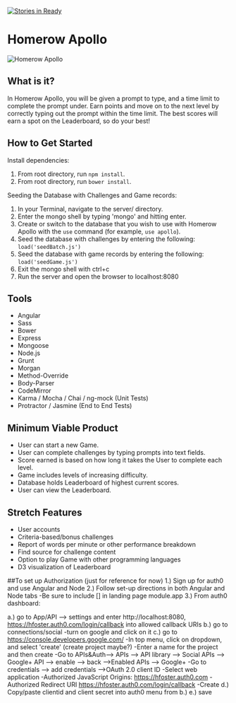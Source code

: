 [![Stories in Ready](https://badge.waffle.io/beards-of-zeus/hrr7-Apollo.png?label=ready&title=Ready)](https://waffle.io/beards-of-zeus/hrr7-Apollo)
# Homerow Apollo

![Homerow Apollo](./client/assets/home.png "Homerow Apollo")

## What is it? ##

In Homerow Apollo, you will be given a prompt to type, and a time limit to complete the prompt under.
Earn points and move on to the next level by correctly typing out the prompt within the time limit.
The best scores will earn a spot on the Leaderboard, so do your best!

## How to Get Started ##

Install dependencies:

1. From root directory, run ```npm install```.
2. From root directory, run ```bower install```.

Seeding the Database with Challenges and Game records:

1. In your Terminal, navigate to the server/ directory.
2. Enter the mongo shell by typing 'mongo' and hitting enter.
3. Create or switch to the database that you wish to use with Homerow Apollo with the ```use``` command (for example, ```use apollo```).
4. Seed the database with challenges by entering the following: ```load('seedBatch.js')```
5. Seed the database with game records by entering the following: ```load('seedGame.js')```
6. Exit the mongo shell with ctrl+c
7. Run the server and open the browser to localhost:8080

## Tools ##

- Angular
- Sass
- Bower
- Express
- Mongoose
- Node.js
- Grunt
- Morgan
- Method-Override
- Body-Parser
- CodeMirror
- Karma / Mocha / Chai / ng-mock (Unit Tests)
- Protractor / Jasmine (End to End Tests)

## Minimum Viable Product

- User can start a new Game.
- User can complete challenges by typing prompts into text fields.
- Score earned is based on how long it takes the User to complete each level.
- Game includes levels of increasing difficulty.
- Database holds Leaderboard of highest current scores.
- User can view the Leaderboard.

## Stretch Features

- User accounts
- Criteria-based/bonus challenges
- Report of words per minute or other performance breakdown
- Find source for challenge content
- Option to play Game with other programming languages
- D3 visualization of Leaderboard

##To set up Authorization (just for reference for now)
1.) Sign up for auth0 and use Angular and Node
2.) Follow set-up directions in both Angular and Node tabs
    -Be sure to include [] in landing page module.app
3.) From auth0 dashboard:

a.) go to App/API --> settings and enter http://localhost:8080, https://hfoster.auth0.com/login/callback into allowed callback URIs
b.) go to connections/social
    -turn on google and click on it
c.) go to https://console.developers.google.com/
    -In top menu, click on dropdown, and select 'create' (create project maybe?)
    -Enter a name for the project and then create
    -Go to APIs&Auth--> APIs --> API library --> Social APIs --> Google+ API --> enable --> back -->Enabled APIs --> Google+
    -Go to credentials --> add credentials -->OAuth 2.0 client ID
    -Select web application
    -Authorized JavaScript Origins: https://hfoster.auth0.com
    -Authorized Redirect URI https://hfoster.auth0.com/login/callback
    -Create
d.) Copy/paste clientid and client secret into auth0 menu from b.)
e.) save
